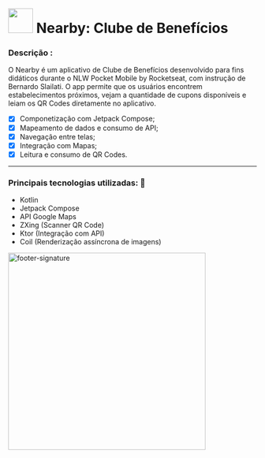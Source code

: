 # <img src="https://jfernandesdev.notion.site/image/https%3A%2F%2Fprod-files-secure.s3.us-west-2.amazonaws.com%2F12365038-c41d-4d11-87a4-2d3d24368f00%2Fff862029-1fbd-4f71-9b6f-7ec69c2557c7%2Ficon_nearby_app.png?table=block&id=162b2320-8560-808b-9576-e6afd040627d&spaceId=12365038-c41d-4d11-87a4-2d3d24368f00&width=250&userId=&cache=v2" border="0"  width='50px' /> Nearby: Clube de Benefícios  

### Descrição : 

O Nearby é um aplicativo de Clube de Benefícios desenvolvido para fins didáticos durante o NLW Pocket Mobile by Rocketseat, com instrução de Bernardo Slailati. O app permite que os usuários encontrem estabelecimentos próximos, vejam a quantidade de cupons disponíveis e leiam os QR Codes diretamente no aplicativo.


- [x] Componetização com Jetpack Compose;
- [x] Mapeamento de dados e consumo de API;
- [x] Navegação entre telas;
- [x] Integração com Mapas;
- [x] Leitura e consumo de QR Codes.

---

### Principais tecnologias utilizadas: 🚀

  - Kotlin
  - Jetpack Compose
  - API Google Maps
  - ZXing (Scanner QR Code)
  - Ktor (Integração com API)
  - Coil (Renderização assíncrona de imagens)


<img src="https://i.ibb.co/Yckq764/footer-signature.png" alt="footer-signature" border="0"  width='400px' />
